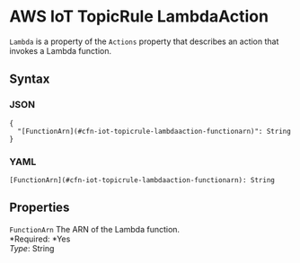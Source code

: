 # AWS IoT TopicRule LambdaAction<a name="aws-properties-iot-topicrule-lambdaaction"></a>

`Lambda` is a property of the `Actions` property that describes an action that invokes a Lambda function\.

## Syntax<a name="w3ab2c21c14e1184b5"></a>

### JSON<a name="aws-properties-iot-topicrule-lambdaaction-syntax.json"></a>

```
{
  "[FunctionArn](#cfn-iot-topicrule-lambdaaction-functionarn)": String
}
```

### YAML<a name="aws-properties-iot-topicrule-lambdaaction-syntax.yaml"></a>

```
[FunctionArn](#cfn-iot-topicrule-lambdaaction-functionarn): String
```

## Properties<a name="w3ab2c21c14e1184b7"></a>

`FunctionArn`  <a name="cfn-iot-topicrule-lambdaaction-functionarn"></a>
The ARN of the Lambda function\.  
*Required: *Yes  
*Type*: String